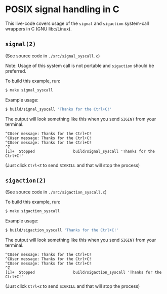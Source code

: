 # POSIX signal handling in C

This live-code covers usage of the `signal` and `sigaction` system-call wrappers in C (GNU libc/Linux).

## `signal(2)`

(See source code in `./src/signal_syscall.c`)

Note: Usage of this system call is not portable and `sigaction` should be preferred.

To build this example, run:
```bash
$ make signal_syscall
```

Example usage:
```bash
$ build/signal_syscall 'Thanks for the Ctrl+C!'
```

The output will look something like this when you send `SIGINT` from your terminal.
```
^CUser message: Thanks for the Ctrl+C!
^CUser message: Thanks for the Ctrl+C!
^CUser message: Thanks for the Ctrl+C!
^Z
[1]+  Stopped                 build/signal_syscall 'Thanks for the Ctrl+C!'
```

(Just click `Ctrl+Z` to send `SIGKILL` and that will stop the process)

## `sigaction(2)`

(See source code in `./src/sigaction_syscall.c`)

To build this example, run:
```bash
$ make sigaction_syscall
```

Example usage:
```bash
$ build/sigaction_syscall 'Thanks for the Ctrl+C!'
```

The output will look something like this when you send `SIGINT` from your terminal.
```
^CUser message: Thanks for the Ctrl+C!
^CUser message: Thanks for the Ctrl+C!
^CUser message: Thanks for the Ctrl+C!
^Z
[1]+  Stopped                 build/sigaction_syscall 'Thanks for the Ctrl+C!'
```

(Just click `Ctrl+Z` to send `SIGKILL` and that will stop the process)
